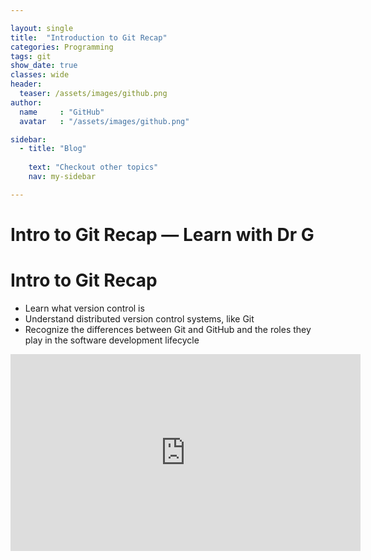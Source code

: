 ```yaml
---

layout: single
title:  "Introduction to Git Recap"
categories: Programming
tags: git
show_date: true
classes: wide
header:
  teaser: /assets/images/github.png
author:
  name     : "GitHub"
  avatar   : "/assets/images/github.png"

sidebar:
  - title: "Blog"
   
    text: "Checkout other topics"
    nav: my-sidebar

---
```


# Intro to Git Recap — Learn with Dr G

# Intro to Git Recap

- Learn what version control is
- Understand distributed version control systems, like Git
- Recognize the differences between Git and GitHub and the roles they play in the software development lifecycle

<iframe width="560" height="315" src="https://www.youtube.com/embed/9uGS1ak_FGg?si=v7eBtbvPFdZF8YZr" title="YouTube video player" frameborder="0" allow="accelerometer; autoplay; clipboard-write; encrypted-media; gyroscope; picture-in-picture; web-share" referrerpolicy="strict-origin-when-cross-origin" allowfullscreen></iframe>